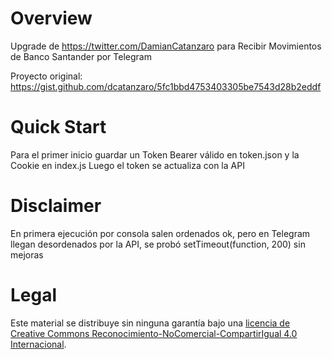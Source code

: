 # Overview
Upgrade de https://twitter.com/DamianCatanzaro para Recibir Movimientos de Banco Santander por Telegram

Proyecto original: https://gist.github.com/dcatanzaro/5fc1bbd4753403305be7543d28b2eddf

# Quick Start

Para el primer inicio guardar un Token Bearer válido en token.json y la Cookie en index.js
Luego el token se actualiza con la API

# Disclaimer

En primera ejecución por consola salen ordenados ok, pero en Telegram llegan desordenados por la API, se probó setTimeout(function, 200) sin mejoras

# Legal

Este material se distribuye sin ninguna garantía bajo una [licencia de Creative Commons Reconocimiento-NoComercial-CompartirIgual 4.0 Internacional](http://creativecommons.org/licenses/by-nc-sa/4.0/). 